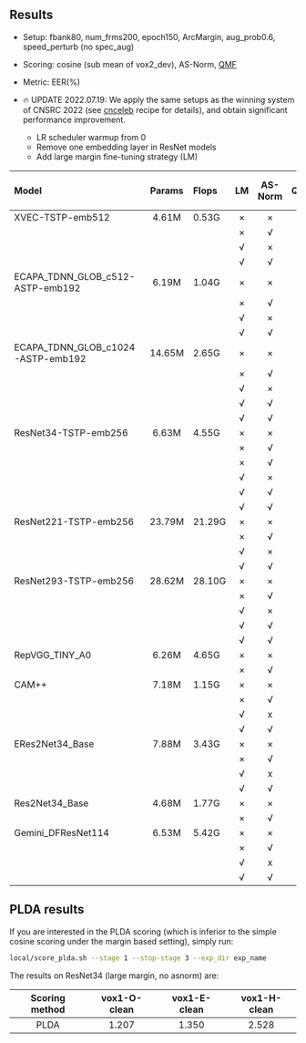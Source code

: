 ## Results

* Setup: fbank80, num_frms200, epoch150, ArcMargin, aug_prob0.6, speed_perturb (no spec_aug)
* Scoring: cosine (sub mean of vox2_dev), AS-Norm, [QMF](https://arxiv.org/pdf/2010.11255)
* Metric: EER(%)

* 🔥 UPDATE 2022.07.19: We apply the same setups as the winning system of CNSRC 2022 (see [cnceleb](https://github.com/wenet-e2e/wespeaker/tree/master/examples/cnceleb/v2) recipe for details), and obtain significant performance improvement.
    * LR scheduler warmup from 0
    * Remove one embedding layer in ResNet models
    * Add large margin fine-tuning strategy (LM)

| Model | Params | Flops | LM | AS-Norm | QMF | vox1-O-clean | vox1-E-clean | vox1-H-clean |
|:------|:------:|:------|:--:|:-------:|:---:|:------------:|:------------:|:------------:|
| XVEC-TSTP-emb512 | 4.61M | 0.53G | × | × | × | 1.989 | 1.950 | 3.412 |
|                  |       |       | × | √ | × | 1.834 | 1.846 | 3.124 |
|                  |       |       | √ | × | × | 1.749 | 1.721 | 2.944 |
|                  |       |       | √ | √ | × | 1.590 | 1.641 | 2.726 |
| ECAPA_TDNN_GLOB_c512-ASTP-emb192  | 6.19M | 1.04G | × | × | × | 1.069 | 1.209 | 2.310 |
|                                   |       |       | × | √ | × | 0.957 | 1.128 | 2.105 |
|                                   |       |       | √ | × | × | 0.878 | 1.072 | 2.007 |
|                                   |       |       | √ | √ | × | 0.782 | 1.005 | 1.824 |
| ECAPA_TDNN_GLOB_c1024-ASTP-emb192 | 14.65M | 2.65G | × | × | × | 0.856 | 1.072 | 2.059 |
|                                   |        |       | × | √ | × | 0.808 | 0.990 | 1.874 |
|                                   |        |       | √ | × | × | 0.798 | 0.993 | 1.883 |
|                                   |        |       | √ | √ | × | 0.728 | 0.929 | 1.721 |
|                                   |        |       | √ | √ | √ | 0.707 | 0.894 | 1.615 |
| ResNet34-TSTP-emb256 | 6.63M | 4.55G | × | × | × | 0.867 | 1.049 | 1.959 |
|                      |       |       | × | √ | × | 0.787 | 0.964 | 1.726 |
|                      |       |       | × | √ | √ | 0.718 | 0.911 | 1.606 |
|                      |       |       | √ | × | × | 0.797 | 0.937 | 1.695 |
|                      |       |       | √ | √ | × | 0.723 | 0.867 | 1.532 |
|                      |       |       | √ | √ | √ | 0.659 | 0.821 | 1.437 |
| ResNet221-TSTP-emb256 | 23.79M | 21.29G | × | × | × | 0.569 | 0.774 | 1.464 |
|                       |        |        | × | √ | × | 0.479 | 0.707 | 1.290 |
|                       |        |        | √ | × | × | 0.580 | 0.729 | 1.351 |
|                       |        |        | √ | √ | × | 0.505 | 0.676 | 1.213 |
| ResNet293-TSTP-emb256 | 28.62M | 28.10G | × | × | × | 0.595 | 0.756 | 1.433 |
|                       |        |        | × | √ | × | 0.537 | 0.701 | 1.276 |
|                       |        |        | √ | × | × | 0.532 | 0.707 | 1.311 |
|                       |        |        | √ | √ | × | 0.447 | 0.657 | 1.183 |
|                       |        |        | √ | √ | √ | **0.425** | **0.641** | **1.146** |
| RepVGG_TINY_A0       | 6.26M | 4.65G | × | × | × | 0.909 | 1.034 | 1.943 |
|                      |       |       | × | √ | × | 0.824 | 0.953 | 1.709 |
| CAM++                | 7.18M | 1.15G | × | × | × | 0.803 | 0.932 | 1.860 |
|                      |       |       | × | √ | × | 0.718 | 0.879 | 1.735 |
|                      |       |       | √ | x | × | 0.707 | 0.845 | 1.664 |
|                      |       |       | √ | √ | × | 0.659 | 0.803 | 1.569 |
| ERes2Net34_Base      | 7.88M | 3.43G | × | × | × | 0.914 | 1.065 | 1.986 |
|                      |       |       | × | √ | × | 0.803 | 0.976 | 1.787 |
|                      |       |       | √ | x | × | 0.824 | 0.968 | 1.776 |
|                      |       |       | √ | √ | × | 0.744 | 0.896 | 1.603 |
| Res2Net34_Base       | 4.68M | 1.77G | × | × | × | 1.351 | 1.347 | 2.478 |
|                      |       |       | × | √ | × | 1.234 | 1.232 | 2.162 |
| Gemini_DFResNet114   | 6.53M | 5.42G | × | × | × | 0.787 | 0.963 | 1.760 |
|                      |       |       | × | √ | × | 0.707 | 0.889 | 1.546 |
|                      |       |       | √ | x | × | 0.771 | 0.906 | 1.599 |
|                      |       |       | √ | √ | × | 0.638 | 0.839 | 1.427 |


## PLDA results
If you are interested in the PLDA scoring (which is inferior to the simple cosine scoring under the margin based setting), simply run:

```bash
local/score_plda.sh --stage 1 --stop-stage 3 --exp_dir exp_name
```

The results on ResNet34 (large margin, no asnorm) are:

| Scoring method | vox1-O-clean | vox1-E-clean | vox1-H-clean |
|:--------------:|:------------:|:------------:|:------------:|
|      PLDA      |    1.207     |    1.350     |    2.528     |

